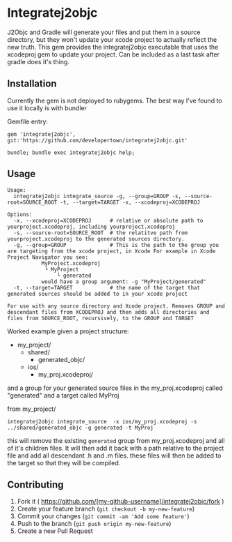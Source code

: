 # Integratej2objc

J2Objc and Gradle will generate your files and put them in a source directory, but they won't update your xcode project to actually reflect the new truth. This gem provides the integratej2objc executable that uses the xcodeproj gem to update your project.  Can be included as a last task after gradle does it's thing.

## Installation
Currently the gem is not deployed to rubygems.  The best way I've found to use it locally is with bundler

Gemfile entry:
```
gem 'integratej2objc', git:'https://github.com/developertown/integratej2objc.git'
```

`bundle; bundle exec integratej2objc help;`


## Usage

```
Usage:
  integratej2objc integrate_source -g, --group=GROUP -s, --source-root=SOURCE_ROOT -t, --target=TARGET -x, --xcodeproj=XCODEPROJ

Options:
  -x, --xcodeproj=XCODEPROJ      # relative or absolute path to yourproject.xcodeproj, including yourproject.xcodeproj
  -s, --source-root=SOURCE_ROOT  # the relatitve path from yourproject.xcodeproj to the generated sources directory.
  -g, --group=GROUP              # This is the path to the group you are targeting from the xcode project, in Xcode For example in Xcode Project Navigator you see:
           MyProject.xcodeproj
            └ MyProject
                └ generated
           would have a group argument: -g "MyProject/generated"
  -t, --target=TARGET            # the name of the target that generated sources should be added to in your xcode project

For use with any source directory and Xcode project. Removes GROUP and descendant files from XCODEPROJ and then adds all directories and files from SOURCE_ROOT, recursively, to the GROUP and TARGET
```

Worked example given a project structure:

* my_project/
   * shared/
      * generated_objc/
   * ios/
      * my_proj.xcodeproj/

and a group for your generated source files in the my_proj.xcodeproj called "generated" and a target called MyProj

from my_project/

```
integratej2objc integrate_source  -x ios/my_proj.xcodeproj -s ../shared/generated_objc -g generated -t MyProj
```

this will remove the existing `generated` group from my_proj.xcodeproj and all of it's children files. It will then add it back with a path relative to the project file and add all descendant .h and .m files.  these files will then be added to the target so that they will be compiled.

## Contributing

1. Fork it ( https://github.com/[my-github-username]/integratej2objc/fork )
2. Create your feature branch (`git checkout -b my-new-feature`)
3. Commit your changes (`git commit -am 'Add some feature'`)
4. Push to the branch (`git push origin my-new-feature`)
5. Create a new Pull Request
